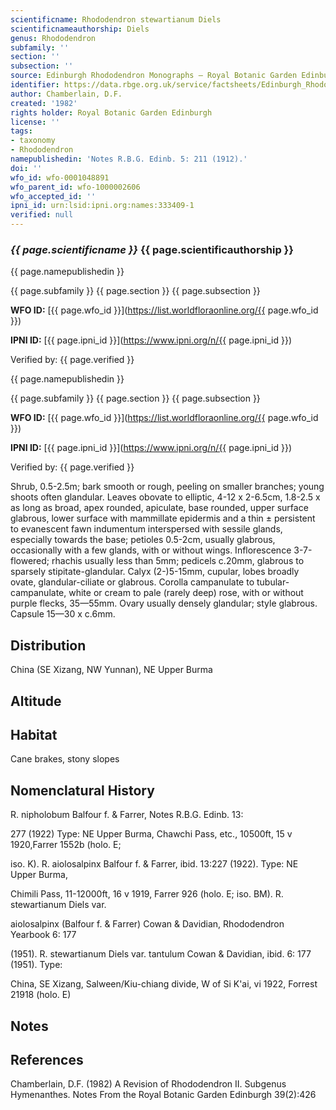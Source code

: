 ```yaml
---
scientificname: Rhododendron stewartianum Diels
scientificnameauthorship: Diels
genus: Rhododendron
subfamily: ''
section: ''
subsection: ''
source: Edinburgh Rhododendron Monographs – Royal Botanic Garden Edinburgh
identifier: https://data.rbge.org.uk/service/factsheets/Edinburgh_Rhododendron_Monographs.xhtml
author: Chamberlain, D.F.
created: '1982'
rights holder: Royal Botanic Garden Edinburgh
license: ''
tags:
- taxonomy
- Rhododendron
namepublishedin: 'Notes R.B.G. Edinb. 5: 211 (1912).'
doi: ''
wfo_id: wfo-0001048891
wfo_parent_id: wfo-1000002606
wfo_accepted_id: ''
ipni_id: urn:lsid:ipni.org:names:333409-1
verified: null
---
```

### _{{ page.scientificname }}_ {{ page.scientificauthorship }}
 {{ page.namepublishedin }}

{{ page.subfamily }} {{ page.section }} {{ page.subsection }}

**WFO ID:** [{{ page.wfo_id }}](https://list.worldfloraonline.org/{{ page.wfo_id }})

**IPNI ID:** [{{ page.ipni_id }}](https://www.ipni.org/n/{{ page.ipni_id }})

Verified by: {{ page.verified }}

 {{ page.namepublishedin }}

{{ page.subfamily }} {{ page.section }} {{ page.subsection }}

**WFO ID:** [{{ page.wfo_id }}](https://list.worldfloraonline.org/{{ page.wfo_id }})

**IPNI ID:** [{{ page.ipni_id }}](https://www.ipni.org/n/{{ page.ipni_id }})

Verified by: {{ page.verified }}



Shrub, 0.5-2.5m; bark smooth or rough, peeling on smaller branches; young shoots often glandular. Leaves obovate to elliptic, 4-12 x 2-6.5cm, 1.8-2.5 x as long as broad, apex rounded, apiculate, base rounded, upper surface glabrous, lower surface with mammillate epidermis and a thin ± persistent to evanescent fawn indumentum interspersed with sessile glands, especially towards the base; petioles 0.5-2cm, usually glabrous, occasionally with a few glands, with or without wings. Inflorescence 3-7-flowered; rhachis usually less than 5mm; pedicels c.20mm, glabrous to sparsely stipitate-glandular. Calyx (2-)5-15mm, cupular, lobes broadly ovate, glandular-ciliate or glabrous. Corolla campanulate to tubular-campanulate, white or cream to pale (rarely deep) rose, with or without purple flecks, 35—55mm. Ovary usually densely glandular; style glabrous. Capsule 15—30 x c.6mm.

## Distribution
China (SE Xizang, NW Yunnan), NE Upper Burma

## Altitude


## Habitat
Cane brakes, stony slopes

## Nomenclatural History
R. nipholobum Balfour f. & Farrer, Notes R.B.G. Edinb. 13:

   277 (1922) Type: NE Upper Burma, Chawchi Pass, etc., 10500ft, 15 v 1920,Farrer 1552b (holo. E;

   iso. K). R. aiolosalpinx Balfour f. & Farrer, ibid. 13:227 (1922). Type: NE Upper Burma,

   Chimili Pass, 11-12000ft, 16 v 1919, Farrer 926 (holo. E; iso. BM). R. stewartianum Diels var.

   aiolosalpinx (Balfour f. & Farrer) Cowan & Davidian, Rhododendron Yearbook 6: 177

   (1951). R. stewartianum Diels var. tantulum Cowan & Davidian, ibid. 6: 177 (1951). Type:

   China, SE Xizang, Salween/Kiu-chiang divide, W of Si K'ai, vi 1922, Forrest 21918 (holo. E)
                       
## Notes


## References

Chamberlain, D.F. (1982) A Revision of Rhododendron II. Subgenus Hymenanthes. Notes From the Royal Botanic Garden Edinburgh 39(2):426
